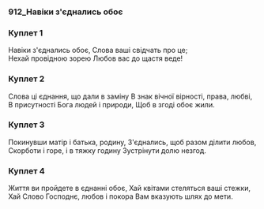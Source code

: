 ### 912_Навіки з'єднались обоє
### Куплет 1
Навіки з'єднались обоє, Слова ваші свідчать про це; <br/>Нехай провідною зорею Любов вас до щастя веде!
### Куплет 2
Слова ці єднання, що дали в заміну В знак вічної вірності, права, любві, <br/>В присутності Бога людей і природи, Щоб в згоді обоє жили.
### Куплет 3
Покинувши матір і батька, родину, З'єднались, щоб разом ділити любов,<br/>Скорботи і горе, і в тяжку годину Зустрінути долю незгод.
### Куплет 4
Життя ви пройдете в єднанні обоє, Хай квітами стеляться ваші стежки, <br/>Хай Слово Господнє, любов і покора Вам вказують шлях до мети.
